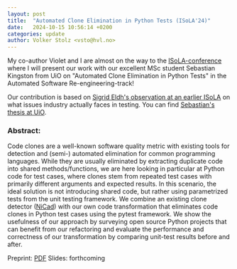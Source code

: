 ```yaml
---
layout: post
title:  "Automated Clone Elimination in Python Tests (ISoLA'24)"
date:   2024-10-15 10:56:14 +0200
categories: update
author: Volker Stolz <vsto@hvl.no>
---
```


My co-author Violet and I are almost on the way to the [ISoLA-conference](https://2024-isola.isola-conference.org) where I will present our work with our excellent MSc student Sebastian Kingston from UiO on "Automated Clone Elimination in Python Tests" in the Automated Software Re-engineering-track!

Our contribution is based on [Sigrid Eldh's observation at an earlier ISoLA](https://doi.org/10.1007/978-3-031-19756-7_17) on what issues industry actually faces in testing. You can find [Sebastian's thesis at UiO](https://www.duo.uio.no/handle/10852/112541).

### Abstract:

Code clones are a well-known software quality metric with existing tools for detection and (semi-) automated elimination for common programming languages. While they are usually eliminated by extracting duplicate code into shared methods/functions, we are here looking in particular at Python code for test cases, where clones stem from repeated test cases with primarily different arguments and expected results. In this scenario, the ideal solution is not introducing shared code, but rather using parametrized tests from the unit testing framework. We combine an existing clone detector ([NiCad](https://www.txl.ca/txl-nicaddownload.html)) with our own code transformation that eliminates code clones in Python test cases using the pytest framework. We show the usefulness of our approach by surveying open source Python projects that can benefit from our refactoring and evaluate the performance and correctness of our transformation by comparing unit-test results before and after.

Preprint: [PDF](https://foldr.org/~vs/slides/isola24-article.pdf)
Slides: forthcoming